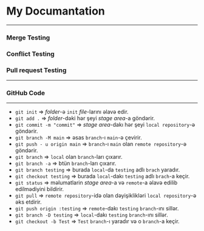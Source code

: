 # My Documantation
***
### Merge Testing
### Conflict Testing
### Pull request Testing
***
### GitHub Code
***
- `git init` => _folder_-ə `init` _file_-larını əlavə edir.
- `git add .` =>  _folder_-dəki hər şeyi  _stage area_-a göndərir.
- `git commit -m "commit"` =>  _stage area_-dakı hər şeyi `local repository`-ə göndərir.
- `git branch -M main` =>  əsas `branch`-ı `main`-ə çevirir.
- `git push - u origin main` =>  `branch`-ı `main` olan  `remote repository`-ə göndərir.
- `git branch` => `local` olan `branch`-ları çıxarır.
- `git branch -a` => btün `branch`-ları çıxarır.
- `git branch testing` => burada `local`-da `testing` adlı `brach` yaradır.
- `git checkout testing` => burada `local`-dakı `testing` adlı `brach`-a keçir.
- `git status` => məlumatlarin _stage area_-a və `remote`-a əlavə edilib edilmədiyini bildirir.
- `git pull` => `remote repository`-idə olan dəyişiklikləri `local repository`-ə əks etdirir.
- `git push origin :testing` => `remote`-dakı `testing` `branch`-ını sillər.
- `git branch -D testing` => `local`-dakı `testing` `branch`-ını sillər.
- `git checkout -b Test` => `Test` `branch`-ı yaradır və o `branch`-a keçir.
